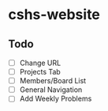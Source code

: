 # cshs-website

## Todo

- [ ] Change URL
- [ ] Projects Tab
- [ ] Members/Board List
- [ ] General Navigation
- [ ] Add Weekly Problems
